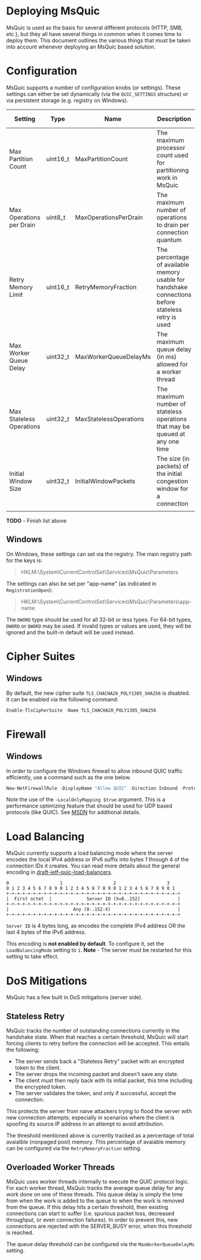 # Deploying MsQuic

MsQuic is used as the basis for several different protocols (HTTP, SMB, etc.), but they all have several things in common when it comes time to deploy them. This document outlines the various things that must be taken into account whenever deploying an MsQuic based solution.

# Configuration

MsQuic supports a number of configuration knobs (or settings). These settings can either be set dynamically (via the `QUIC_SETTINGS` structure) or via persistent storage (e.g. registry on Windows).

| Setting                  | Type     | Name                   | Description                                                                                           | Restart<br>Required |
|--------------------------|----------|------------------------|-------------------------------------------------------------------------------------------------------|---------------------|
| Max Partition Count      | uint16_t | MaxPartitionCount      | The maximum processor count used for partitioning work in MsQuic                                      | Yes                 |
| Max Operations per Drain | uint8_t  | MaxOperationsPerDrain  | The maximum number of operations to drain per connection quantum                                      | No                  |
| Retry Memory Limit       | uint16_t | RetryMemoryFraction    | The percentage of available memory usable for handshake connections before stateless retry is used    | No                  |
| Max Worker Queue Delay   | uint32_t | MaxWorkerQueueDelayMs  | The maximum queue delay (in ms) allowed for a worker thread                                           | No                  |
| Max Stateless Operations | uint32_t | MaxStatelessOperations | The maximum number of stateless operations that may be queued at any one time                         | No                  |
| Initial Window Size      | uint32_t | InitialWindowPackets   | The size (in packets) of the initial congestion window for a connection                               | No                  |
|                          |          |                        |                                                                                                       |                    |

**TODO** - Finish list above

## Windows

On Windows, these settings can set via the registry. The main registry path for the keys is:

> HKLM:\System\CurrentControlSet\Services\MsQuic\Parameters

The settings can also be set per "app-name" (as indicated in `RegistrationOpen`):

> HKLM:\System\CurrentControlSet\Services\MsQuic\Parameters\app-name

The `DWORD` type should be used for all 32-bit or less types. For 64-bit types, `DWORD` or `QWORD` may be used. If invalid types or values are used, they will be ignored and the built-in default will be used instead.

# Cipher Suites

## Windows

By default, the new cipher suite `TLS_CHACHA20_POLY1305_SHA256` is disabled. It can be enabled via the following command:

```PowerShell
Enable-TlsCipherSuite -Name TLS_CHACHA20_POLY1305_SHA256
```

# Firewall

## Windows

In order to configure the Windows firewall to allow inbound QUIC traffic efficiently, use a command such as the one below.

```PowerShell
New-NetFirewallRule -DisplayName "Allow QUIC" -Direction Inbound -Protocol UDP -LocalPort 433 -Action Allow -LocalOnlyMapping $true
```

Note the use of the `-LocalOnlyMapping $true` argument. This is a performance optimizing feature that should be used for UDP based protocols (like QUIC). See [MSDN](https://docs.microsoft.com/en-us/powershell/module/netsecurity/new-netfirewallrule) for additional details.

# Load Balancing

MsQuic currently supports a load balancing mode where the server encodes the local IPv4 address or IPv6 suffix into bytes 1 through 4 of the connection IDs it creates. You can read more details about the general encoding in [draft-ietf-quic-load-balancers](https://github.com/quicwg/load-balancers/blob/master/draft-ietf-quic-load-balancers.md#plaintext-cid-algorithm-plaintext-cid-algorithm).

```
0                   1                   2                   3
0 1 2 3 4 5 6 7 8 9 0 1 2 3 4 5 6 7 8 9 0 1 2 3 4 5 6 7 8 9 0 1
+-+-+-+-+-+-+-+-+-+-+-+-+-+-+-+-+-+-+-+-+-+-+-+-+-+-+-+-+-+-+-+-+
|  First octet  |             Server ID (X=8..152)              |
+-+-+-+-+-+-+-+-+-+-+-+-+-+-+-+-+-+-+-+-+-+-+-+-+-+-+-+-+-+-+-+-+
|                        Any (0..152-X)                         |
+-+-+-+-+-+-+-+-+-+-+-+-+-+-+-+-+-+-+-+-+-+-+-+-+-+-+-+-+-+-+-+-+
```

`Server ID` is 4 bytes long, as encodes the complete IPv4 address OR the last 4 bytes of the IPv6 address.

This encoding is **not enabled by default**. To configure it, set the `LoadBalancingMode` setting to `1`. **Note** - The server must be restarted for this setting to take effect.

# DoS Mitigations

MsQuic has a few built in DoS mitigations (server side).

## Stateless Retry

MsQuic tracks the number of outstanding connections currently in the handshake state. When that reaches a certain threshold, MsQuic will start forcing clients to retry before the connection will be accepted. This entails the following:

- The server sends back a "Stateless Retry" packet with an encrypted token to the client.
- The server drops the incoming packet and doesn't save any state.
- The client must then reply back with its initial packet, this time including the encrypted token.
- The server validates the token, and only if successful, accept the connection.

This protects the server from naive attackers trying to flood the server with new connection attempts; especially in scenarios where the client is spoofing its source IP address in an attempt to avoid attribution.

The threshold mentioned above is currently tracked as a percentage of total avaialble (nonpaged pool) memory. This percentage of avaiable memory can be configured via the `RetryMemoryFraction` setting.

## Overloaded Worker Threads

MsQuic uses worker threads internally to execute the QUIC protocol logic. For each worker thread, MsQuic tracks the average queue delay for any work done on one of these threads. This queue delay is simply the time from when the work is added to the queue to when the work is removed from the queue. If this delay hits a certain threshold, then existing connections can start to suffer (i.e. spurious packet loss, decreased throughput, or even connection failures). In order to prevent this, new connections are rejected with the SERVER_BUSY error, when this threshold is reached.

The queue delay threshold can be configured via the `MaxWorkerQueueDelayMs` setting.
